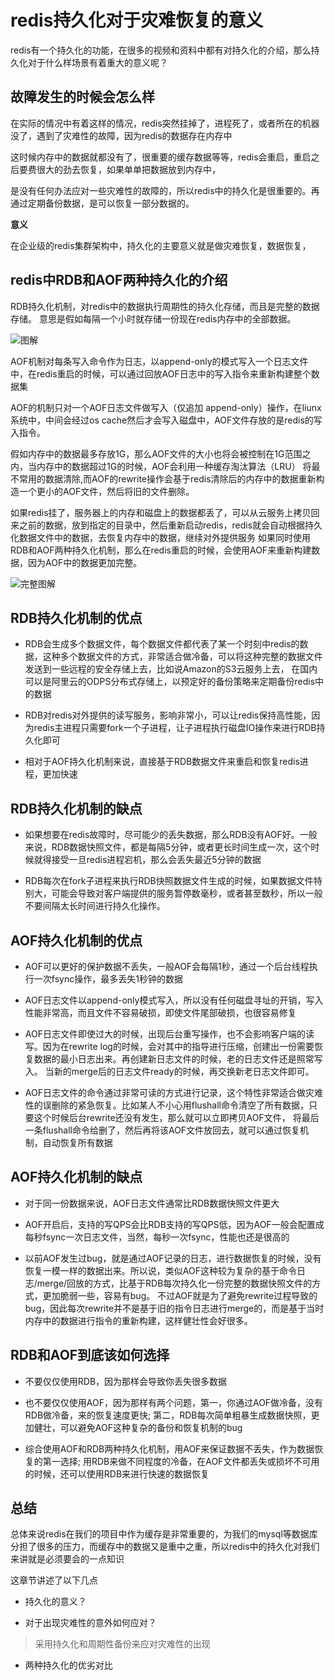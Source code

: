 # redis持久化对于灾难恢复的意义

redis有一个持久化的功能，在很多的视频和资料中都有对持久化的介绍，那么持久化对于什么样场景有着重大的意义呢？

## 故障发生的时候会怎么样

在实际的情况中有着这样的情况，redis突然挂掉了，进程死了，或者所在的机器没了，遇到了灾难性的故障，因为redis的数据存在内存中

这时候内存中的数据就都没有了，很重要的缓存数据等等，redis会重启，重启之后要费很大的劲去恢复，如果单单把数据放到内存中，

是没有任何办法应对一些灾难性的故障的，所以redis中的持久化是很重要的。再通过定期备份数据，是可以恢复一部分数据的。
 
**意义**

在企业级的redis集群架构中，持久化的主要意义就是做灾难恢复，数据恢复，
 
 
## redis中RDB和AOF两种持久化的介绍
 
RDB持久化机制，对redis中的数据执行周期性的持久化存储，而且是完整的数据存储。 意思是假如每隔一个小时就存储一份现在redis内存中的全部数据。
 
![图解](https://user-images.githubusercontent.com/34649300/55392671-59a10880-556e-11e9-80bd-e3c64ede497f.png)

AOF机制对每条写入命令作为日志，以append-only的模式写入一个日志文件中，在redis重启的时候，可以通过回放AOF日志中的写入指令来重新构建整个数据集

AOF的机制只对一个AOF日志文件做写入（仅追加 append-only）操作，在liunx系统中，中间会经过os cache然后才会写入磁盘中，AOF文件存放的是redis的写入指令。

假如内存中的数据最多存放1G，那么AOF文件的大小也将会被控制在1G范围之内，当内存中的数据超过1G的时候，AOF会利用一种缓存淘汰算法（LRU）
将最不常用的数据清除,而AOF的rewrite操作会基于redis清除后的内存中的数据重新构造一个更小的AOF文件，然后将旧的文件删除。

如果redis挂了，服务器上的内存和磁盘上的数据都丢了，可以从云服务上拷贝回来之前的数据，放到指定的目录中，然后重新启动redis，redis就会自动根据持久化数据文件中的数据，去恢复内存中的数据，继续对外提供服务
如果同时使用RDB和AOF两种持久化机制，那么在redis重启的时候，会使用AOF来重新构建数据，因为AOF中的数据更加完整。

![完整图解](https://user-images.githubusercontent.com/34649300/55394446-e7cabe00-5571-11e9-9407-2cdc288e3177.jpg)


## RDB持久化机制的优点

- RDB会生成多个数据文件，每个数据文件都代表了某一个时刻中redis的数据，这种多个数据文件的方式，非常适合做冷备，可以将这种完整的数据文件发送到一些远程的安全存储上去，比如说Amazon的S3云服务上去，
  在国内可以是阿里云的ODPS分布式存储上，以预定好的备份策略来定期备份redis中的数据
  
- RDB对redis对外提供的读写服务，影响非常小，可以让redis保持高性能，因为redis主进程只需要fork一个子进程，让子进程执行磁盘IO操作来进行RDB持久化即可

- 相对于AOF持久化机制来说，直接基于RDB数据文件来重启和恢复redis进程，更加快速

## RDB持久化机制的缺点

- 如果想要在redis故障时，尽可能少的丢失数据，那么RDB没有AOF好。一般来说，RDB数据快照文件，都是每隔5分钟，或者更长时间生成一次，这个时候就得接受一旦redis进程宕机，那么会丢失最近5分钟的数据

- RDB每次在fork子进程来执行RDB快照数据文件生成的时候，如果数据文件特别大，可能会导致对客户端提供的服务暂停数毫秒，或者甚至数秒，所以一般不要间隔太长时间进行持久化操作。

## AOF持久化机制的优点

- AOF可以更好的保护数据不丢失，一般AOF会每隔1秒，通过一个后台线程执行一次fsync操作，最多丢失1秒钟的数据

- AOF日志文件以append-only模式写入，所以没有任何磁盘寻址的开销，写入性能非常高，而且文件不容易破损，即使文件尾部破损，也很容易修复

- AOF日志文件即使过大的时候，出现后台重写操作，也不会影响客户端的读写。因为在rewrite log的时候，会对其中的指导进行压缩，创建出一份需要恢复数据的最小日志出来。再创建新日志文件的时候，老的日志文件还是照常写入。
  当新的merge后的日志文件ready的时候，再交换新老日志文件即可。

- AOF日志文件的命令通过非常可读的方式进行记录，这个特性非常适合做灾难性的误删除的紧急恢复。比如某人不小心用flushall命令清空了所有数据，只要这个时候后台rewrite还没有发生，那么就可以立即拷贝AOF文件，
  将最后一条flushall命令给删了，然后再将该AOF文件放回去，就可以通过恢复机制，自动恢复所有数据

## AOF持久化机制的缺点

- 对于同一份数据来说，AOF日志文件通常比RDB数据快照文件更大

- AOF开启后，支持的写QPS会比RDB支持的写QPS低，因为AOF一般会配置成每秒fsync一次日志文件，当然，每秒一次fsync，性能也还是很高的

- 以前AOF发生过bug，就是通过AOF记录的日志，进行数据恢复的时候，没有恢复一模一样的数据出来。所以说，类似AOF这种较为复杂的基于命令日志/merge/回放的方式，比基于RDB每次持久化一份完整的数据快照文件的方式，更加脆弱一些，容易有bug。
  不过AOF就是为了避免rewrite过程导致的bug，因此每次rewrite并不是基于旧的指令日志进行merge的，而是基于当时内存中的数据进行指令的重新构建，这样健壮性会好很多。


## RDB和AOF到底该如何选择

- 不要仅仅使用RDB，因为那样会导致你丢失很多数据

- 也不要仅仅使用AOF，因为那样有两个问题，第一，你通过AOF做冷备，没有RDB做冷备，来的恢复速度更快; 第二，RDB每次简单粗暴生成数据快照，更加健壮，可以避免AOF这种复杂的备份和恢复机制的bug

- 综合使用AOF和RDB两种持久化机制，用AOF来保证数据不丢失，作为数据恢复的第一选择; 用RDB来做不同程度的冷备，在AOF文件都丢失或损坏不可用的时候，还可以使用RDB来进行快速的数据恢复


## 总结

总体来说redis在我们的项目中作为缓存是非常重要的，为我们的mysql等数据库分担了很多的压力，而缓存中的数据又是重中之重，所以redis中的持久化对我们来讲就是必须要会的一点知识

这章节讲述了以下几点

- 持久化的意义？

- 对于出现灾难性的意外如何应对？
> 采用持久化和周期性备份来应对灾难性的出现

- 两种持久化的优劣对比


